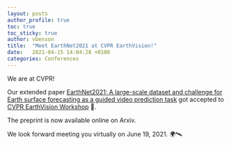 ```yaml
---
layout: posts
author_profile: true
toc: true
toc_sticky: true
author: vbenson
title:  "Meet EarthNet2021 at CVPR EarthVision!"
date:   2021-04-15 14:04:28 +0100
categories: Conferences
---
```

We are at CVPR!

Our extended paper [EarthNet2021: A large-scale dataset and challenge for Earth surface forecasting as a guided video prediction task](https://arxiv.org/abs/2104.10066) got accepted to [CVPR EarthVision Workshop](http://www.classic.grss-ieee.org/earthvision2021/index.html) 🎉. 

The preprint is now available online on Arxiv.  

We look forward meeting you virtually on June 19, 2021. 🌍🛰